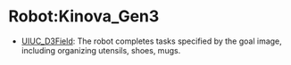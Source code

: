 # Robot:Kinova_Gen3

- [UIUC_D3Field](https://github.com/youliangtan/oxe_contrib/tree/main/pages/datasets/uiuc_d3field.md): The robot completes tasks specified by the goal image, including organizing utensils, shoes, mugs.